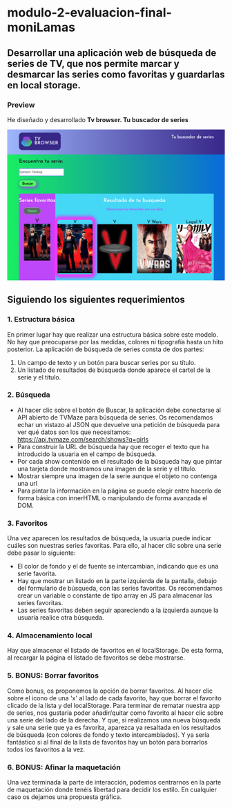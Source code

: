 # modulo-2-evaluacion-final-moniLamas
## Desarrollar una aplicación web de búsqueda de series de TV, que nos permite marcar y desmarcar las series como favoritas y guardarlas en local storage.

### Preview 
He diseñado y desarrollado __Tv browser. Tu buscador de series__

![Tv browser](./docs/assets/images/preview.png "Tv browoser")

## Siguiendo los siguientes requerimientos
### 1. Estructura básica
En primer lugar hay que realizar una estructura básica sobre este modelo. No hay que preocuparse por las medidas, colores ni tipografía hasta un hito posterior.
La aplicación de búsqueda de series consta de dos partes:
  1. Un campo de texto y un botón para buscar series por su título.
  2. Un listado de resultados de búsqueda donde aparece el cartel de la serie y el título.
  
### 2. Búsqueda
  - Al hacer clic sobre el botón de Buscar, la aplicación debe conectarse al API abierto de TVMaze para búsqueda de series. Os recomendamos echar un vistazo al JSON que devuelve una petición de búsqueda para ver qué datos son los que necesitamos: https://api.tvmaze.com/search/shows?q=girls
  - Para construir la URL de búsqueda hay que recoger el texto que ha introducido la usuaria en el campo de búsqueda.
  - Por cada show contenido en el resultado de la búsqueda hay que pintar una tarjeta donde mostramos una imagen de la serie y el título.
  - Mostrar siempre una imagen de la serie aunque el objeto no contenga una url
  - Para pintar la información en la página se puede elegir entre hacerlo de forma básica con innerHTML o manipulando de forma avanzada el DOM.
  
### 3. Favoritos
Una vez aparecen los resultados de búsqueda, la usuaria puede indicar cuáles son nuestras series favoritas. Para ello, al hacer clic sobre una serie debe pasar lo siguiente:
  - El color de fondo y el de fuente se intercambian, indicando que es una serie favorita.
  - Hay que mostrar un listado en la parte izquierda de la pantalla, debajo del formulario de búsqueda, con las series favoritas. Os recomendamos crear un variable o constante de tipo array en JS para almacenar las series favoritas.
  - Las series favoritas deben seguir apareciendo a la izquierda aunque la usuaria realice otra búsqueda.
  
### 4. Almacenamiento local
Hay que almacenar el listado de favoritos en el localStorage. De esta forma, al recargar la página el listado de favoritos se debe mostrarse.

### 5. BONUS: Borrar favoritos
Como bonus, os proponemos la opción de borrar favoritos. Al hacer clic sobre el icono de una 'x' al lado de cada favorito, hay que borrar el favorito clicado de la lista y del localStorage.
Para terminar de rematar nuestra app de series, nos gustaría poder añadir/quitar como favorito al hacer clic sobre una serie del lado de la derecha. Y que, si realizamos una nueva búsqueda y sale una serie que ya es favorita, aparezca ya resaltada en los resultados de búsqueda (con colores de fondo y texto intercambiados).
Y ya sería fantástico si al final de la lista de favoritos hay un botón para borrarlos todos los favoritos a la vez.

### 6. BONUS: Afinar la maquetación
Una vez terminada la parte de interacción, podemos centrarnos en la parte de maquetación donde tenéis libertad para decidir los estilo. En cualquier caso os dejamos una propuesta gráfica.
